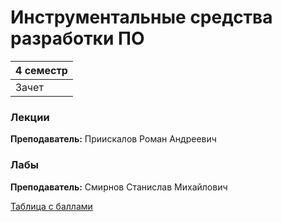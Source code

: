 # Инструментальные средства разработки ПО

|4 семестр|
|---|
|Зачет|

### Лекции

**Преподаватель:** Приискалов Роман Андреевич


### Лабы

**Преподаватель:** Смирнов Станислав Михайлович

[Таблица с баллами](https://docs.google.com/spreadsheets/d/1A3qJlWvPenwOgRvvg8TVYbhvoW4wr5JmaYKPKpZ7QNE/edit?usp=sharing)
